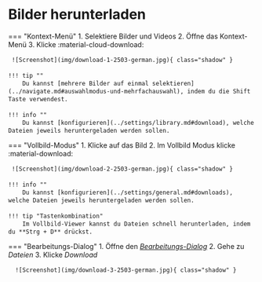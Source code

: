 # Bilder herunterladen #

=== "Kontext-Menü"
     1. Selektiere Bilder und Videos
     2. Öffne das Kontext-Menü
     3. Klicke :material-cloud-download:

     ![Screenshot](img/download-1-2503-german.jpg){ class="shadow" }
    
    !!! tip ""
        Du kannst [mehrere Bilder auf einmal selektieren](../navigate.md#auswahlmodus-und-mehrfachauswahl), indem du die Shift Taste verwendest.

    !!! info ""
        Du kannst [konfigurieren](../settings/library.md#download), welche Dateien jeweils heruntergeladen werden sollen.

=== "Vollbild-Modus"
     1. Klicke auf das Bild
     2. Im Vollbild Modus klicke :material-download:
     
     ![Screenshot](img/download-2-2503-german.jpg){ class="shadow" }

    !!! info ""
        Du kannst [konfigurieren](../settings/general.md#downloads), welche Dateien jeweils heruntergeladen werden sollen.

    !!! tip "Tastenkombination"
        Im Vollbild-Viewer kannst du Dateien schnell herunterladen, indem du **Strg + D** drückst.
=== "Bearbeitungs-Dialog"
     1. Öffne den [*Bearbeitungs-Dialog*](edit.md)
     2. Gehe zu *Dateien*
     3. Klicke *Download*

      ![Screenshot](img/download-3-2503-german.jpg){ class="shadow" }
